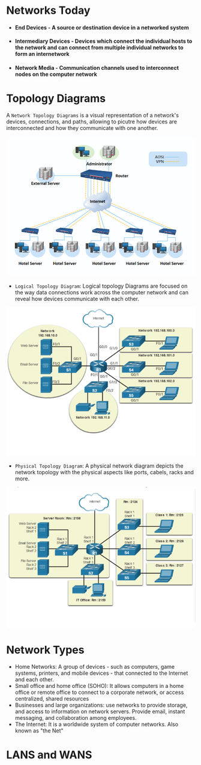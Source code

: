 # Networks Today

* #### End Devices - A source or destination device in a networked system
* #### Intermediary Devices - Devices which connect the individual hosts to the network and can connect from multiple individual networks to form an internetwork
* #### Network Media - Communication channels used to interconnect nodes on the computer network

# Topology Diagrams

A `Network Topology Diagrams` is a visual representation of a network's devices, connections, and paths, allowing to picutre how devices are interconnected and how they communicate with one another.

![Topology Diagram](images/network-topology-diagram.png "Netwok topology diagram")

- `Logical Topology Diagram`:
Logical topology Diagrams are focused on the way data connections work across the computer network and can reveal how devices communicate with each other.

![Logical Topology Diagram](images/logical-topology-diagram.png "Logical topology diagram")

- `Physical Topology Diagram`:
A physical network diagram depicts the network topology with the physical aspects like ports, cabels, racks and more.

![Physical Topology Diagram](images/physical-topology-diagram.png "Physical topology diagram")

# Network Types

* Home Networks: A group of devices - such as computers, game systems, printers, and mobile devices - that connected to the Internet and each other.
* Small office and home office (SOHO): It allows computers in a home office or remote office to connect to a corporate network, or access centralized, shared resources
* Businesses and large organizations: use networks to provide storage, and access to information on network servers. Provide email, instant messaging, and collaboration among employees. 
* The Internet: It is a worldwide system of computer networks. Also known as "the Net"

# LANS and WANS

